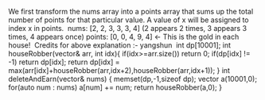 We first transform the nums array into a points array that sums up the total number of points for that particular value. A value of x will be assigned to index x in points.
​
nums: [2, 2, 3, 3, 3, 4] (2 appears 2 times, 3 appears 3 times, 4 appears once)
points: [0, 0, 4, 9, 4] <- This is the gold in each house!
​
Credits for above explanation :- yangshun
​
int dp[10001];
int houseRobber(vector<int>& arr, int idx){
if(idx>=arr.size()) return 0;
if(dp[idx] != -1) return dp[idx];
return dp[idx] = max(arr[idx]+houseRobber(arr,idx+2),houseRobber(arr,idx+1));
}
int deleteAndEarn(vector<int>& nums) {
memset(dp,-1,sizeof dp);
vector<int> a(10001,0);
for(auto num : nums) a[num] += num;
return houseRobber(a,0);
}